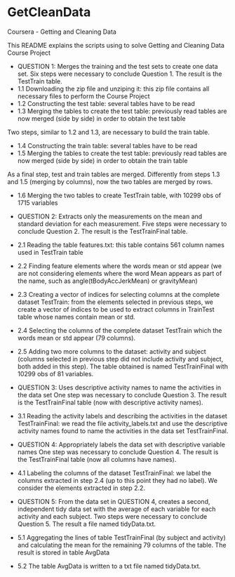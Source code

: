 # GetCleanData
Coursera - Getting and Cleaning Data

This README explains the scripts using to solve Getting and Cleaning Data Course Project

- QUESTION 1: Merges the training and the test sets to create one data set.
Six steps were necessary to conclude Question 1. The result is the TestTrain table.
- 1.1 Downloading the zip file and unziping it: this zip file contains all necessary files to perform the Course Project
- 1.2 Constructing the test table: several tables have to be read
- 1.3 Merging the tables to create the test table: previously read tables are now merged (side by side) in order to obtain the test table

Two steps, similar to 1.2 and 1.3, are necessary to build the train table. 

- 1.4 Constructing the train table: several tables have to be read
- 1.5 Merging the tables to create the test table: previously read tables are now merged (side by side) in order to obtain the train table

As a final step, test and train tables are merged. Differently from steps 1.3 and 1.5 (merging by columns), now the two tables are merged by rows.
- 1.6 Merging the two tables to create TestTrain table, with 10299 obs of 1715 variables


- QUESTION 2: Extracts only the measurements on the mean and standard deviation for each measurement.
Five steps were necessary to conclude Question 2. The result is the TestTrainFinal table.
- 2.1 Reading the table features.txt: this table contains 561 column names used in TestTrain table
- 2.2 Finding feature elements where the words mean or std appear (we are not considering elements where the word Mean appears as part of the name, such as angle(tBodyAccJerkMean) or gravityMean)
- 2.3 Creating a vector of indices for selecting columns at the complete dataset TestTrain: from the elements selected in previous steps,
we create a vector of indices to be used to extract columns in TrainTest table whose names contain mean or std.
- 2.4 Selecting the columns of the complete dataset TestTrain which the words mean or std appear (79 columns).
- 2.5 Adding two more columns to the dataset: activity and subject (columns selected in previous step did not include
activity and subject, both added in this step). The table obtained is named TestTrainFinal with 10299 obs of 81 variables.

- QUESTION 3: Uses descriptive activity names to name the activities in the data set
One step was necessary to conclude Question 3. The result is the TestTrainFinal table (now with descriptive activity names).
- 3.1 Reading the activity labels and describing the activities in the dataset TestTrainFinal: we read the file activity_labels.txt
and use the descriptive activity names found to name the activities in the data set TestTrainFinal.

- QUESTION 4: Appropriately labels the data set with descriptive variable names
One step was necessary to conclude Question 4. The result is the TestTrainFinal table (now all columns have names).
- 4.1 Labeling the columns of the dataset TestTrainFinal: we label the columns extracted in step 2.4 (up to this point
they had no label). We consider the elements extracted in step 2.2.

- QUESTION 5: From the data set in QUESTION 4, creates a second, independent tidy data set with the average of each variable for each activity and each subject.
Two steps were necessary to conclude Question 5. The result a file named tidyData.txt.
- 5.1 Aggregating the lines of table TestTrainFinal (by subject and activity) and calculating the mean for the remaining 79 columns of the table.
The result is stored in table AvgData
- 5.2 The table AvgData is written to a txt file named tidyData.txt.

